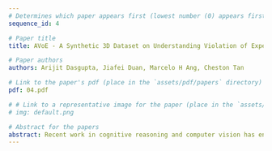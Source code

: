 ```yaml
---
# Determines which paper appears first (lowest number (0) appears first)
sequence_id: 4

# Paper title
title: AVoE - A Synthetic 3D Dataset on Understanding Violation of Expectation for Artificial Cognition

# Paper authors
authors: Arijit Dasgupta, Jiafei Duan, Marcelo H Ang, Cheston Tan

# Link to the paper's pdf (place in the `assets/pdf/papers` directory)
pdf: 04.pdf

# # Link to a representative image for the paper (place in the `assets/img/papers` directory)
# img: default.png

# Abstract for the papers
abstract: Recent work in cognitive reasoning and computer vision has engendered an increasing popularity for the Violation-of-Expectation (VoE) paradigm in synthetic datasets. Inspired by work in infant psychology, researchers have started evaluating a model's ability to discriminate between expected and surprising scenes as a sign of its reasoning ability. Existing VoE-based 3D datasets in physical reasoning only provide vision data. However, current cognitive models of physical reasoning by psychologists reveal infants create high-level abstract representations of objects and interactions. Capitalizing on this knowledge, we propose AVoE; a synthetic 3D VoE-based dataset that presents stimuli from multiple novel sub-categories for five event categories of physical reasoning. Compared to existing work, AVoE is armed with ground-truth labels of abstract features and rules augmented to vision data, paving the way for high-level symbolic predictions in physical reasoning tasks. Code - https://github.com/jiafei1224/AVoE
---
```

